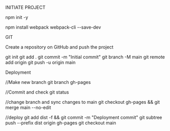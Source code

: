 INITIATE PROJECT

npm init -y

npm install webpack webpack-cli --save-dev

GIT

Create a repository on GitHub and push the project

git init
git add .
git commit -m "Initial commit"
git branch -M main
git remote add origin <your-repo-url>
git push -u origin main

Deployment

//Make new branch
git branch gh-pages

//Commit and check
git status

//change branch and sync changes to main
git checkout gh-pages && git merge main --no-edit

//deploy
git add dist -f && git commit -m "Deployment commit"
git subtree push --prefix dist origin gh-pages
git checkout main